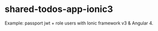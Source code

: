 # shared-todos-app-ionic3
Example: passport jwt + role users with Ionic framework v3 &amp; Angular 4.

